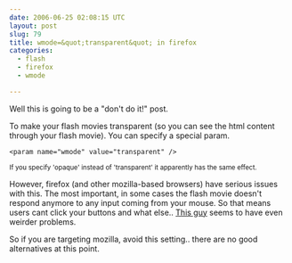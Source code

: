 ```yaml
---
date: 2006-06-25 02:08:15 UTC
layout: post
slug: 79
title: wmode=&quot;transparent&quot; in firefox
categories:
  - flash
  - firefox
  - wmode

---
```

<p>Well this is going to be a "don't do it!" post.</p>

<p>To make your flash movies transparent (so you can see the html content through your flash movie). You can specify a special param.</p> 

```
<param name="wmode" value="transparent" />
```

<p><small>If you specify 'opaque' instead of 'transparent' it apparently has the same effect.</small></p>

<p>However, firefox (and other mozilla-based browsers) have serious issues with this. The most important, in some cases the flash movie doesn't respond anymore to any input coming from your mouse. So that means users cant click your buttons and what else.. <a href="http://blog.scottgmorgan.com/php/default.php?topicID=170&amp;contentID=739&amp;#114">This guy</a> seems to have even weirder problems.</p>

<p>So if you are targeting mozilla, avoid this setting.. there are no good alternatives at this point.</p>